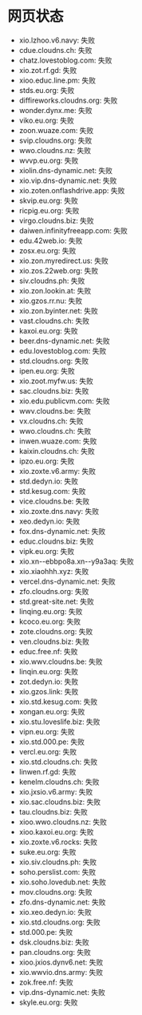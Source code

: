 # 网页状态
- xio.lzhoo.v6.navy: 失败
- cdue.cloudns.ch: 失败
- chatz.lovestoblog.com: 失败
- xio.zot.rf.gd: 失败
- xioo.educ.line.pm: 失败
- stds.eu.org: 失败
- diffireworks.cloudns.org: 失败
- wonder.dynx.me: 失败
- viko.eu.org: 失败
- zoon.wuaze.com: 失败
- svip.cloudns.org: 失败
- wwo.cloudns.nz: 失败
- wvvp.eu.org: 失败
- xiolin.dns-dynamic.net: 失败
- xio.vip.dns-dynamic.net: 失败
- xio.zoten.onflashdrive.app: 失败
- skvip.eu.org: 失败
- ricpig.eu.org: 失败
- virgo.cloudns.biz: 失败
- daiwen.infinityfreeapp.com: 失败
- edu.42web.io: 失败
- zosx.eu.org: 失败
- xio.zon.myredirect.us: 失败
- xio.zos.22web.org: 失败
- siv.cloudns.ph: 失败
- xio.zon.lookin.at: 失败
- xio.gzos.rr.nu: 失败
- xio.zon.byinter.net: 失败
- vast.cloudns.ch: 失败
- kaxoi.eu.org: 失败
- beer.dns-dynamic.net: 失败
- edu.lovestoblog.com: 失败
- std.cloudns.org: 失败
- ipen.eu.org: 失败
- xio.zoot.myfw.us: 失败
- sac.cloudns.biz: 失败
- xio.edu.publicvm.com: 失败
- wwv.cloudns.be: 失败
- vx.cloudns.ch: 失败
- wwo.cloudns.ch: 失败
- inwen.wuaze.com: 失败
- kaixin.cloudns.ch: 失败
- ipzo.eu.org: 失败
- xio.zoxte.v6.army: 失败
- std.dedyn.io: 失败
- std.kesug.com: 失败
- vice.cloudns.be: 失败
- xio.zoxte.dns.navy: 失败
- xeo.dedyn.io: 失败
- fox.dns-dynamic.net: 失败
- educ.cloudns.biz: 失败
- vipk.eu.org: 失败
- xio.xn--ebbpo8a.xn--y9a3aq: 失败
- xio.xiaohhh.xyz: 失败
- vercel.dns-dynamic.net: 失败
- zfo.cloudns.org: 失败
- std.great-site.net: 失败
- linqing.eu.org: 失败
- kcoco.eu.org: 失败
- zote.cloudns.org: 失败
- ven.cloudns.biz: 失败
- educ.free.nf: 失败
- xio.wwv.cloudns.be: 失败
- linqin.eu.org: 失败
- zot.dedyn.io: 失败
- xio.gzos.link: 失败
- xio.std.kesug.com: 失败
- xongan.eu.org: 失败
- xio.stu.loveslife.biz: 失败
- vipn.eu.org: 失败
- xio.std.000.pe: 失败
- vercl.eu.org: 失败
- xio.std.cloudns.ch: 失败
- linwen.rf.gd: 失败
- kenelm.cloudns.ch: 失败
- xio.jxsio.v6.army: 失败
- xio.sac.cloudns.biz: 失败
- tau.cloudns.biz: 失败
- xioo.wwo.cloudns.nz: 失败
- xioo.kaxoi.eu.org: 失败
- xio.zoxte.v6.rocks: 失败
- suke.eu.org: 失败
- xio.siv.cloudns.ph: 失败
- soho.perslist.com: 失败
- xio.soho.lovedub.net: 失败
- mov.cloudns.org: 失败
- zfo.dns-dynamic.net: 失败
- xio.xeo.dedyn.io: 失败
- xio.std.cloudns.org: 失败
- std.000.pe: 失败
- dsk.cloudns.biz: 失败
- pan.cloudns.org: 失败
- xioo.jxios.dynv6.net: 失败
- xio.wwvio.dns.army: 失败
- zok.free.nf: 失败
- vip.dns-dynamic.net: 失败
- skyle.eu.org: 失败
